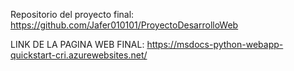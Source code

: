 Repositorio del proyecto final:
https://github.com/Jafer010101/ProyectoDesarrolloWeb

LINK DE LA PAGINA WEB FINAL:
https://msdocs-python-webapp-quickstart-cri.azurewebsites.net/
